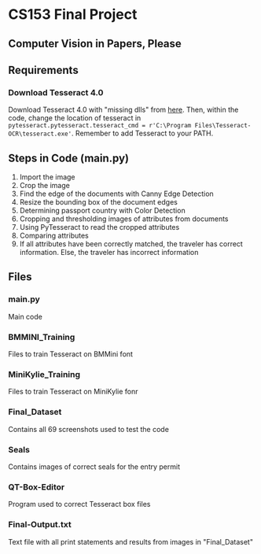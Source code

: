 # CS153 Final Project
## Computer Vision in Papers, Please

## Requirements
### Download Tesseract 4.0
Download Tesseract 4.0 with "missing dlls" from [here](https://digi.bib.uni-mannheim.de/tesseract/). Then, within the code, change the location of tesseract in ```pytesseract.pytesseract.tesseract_cmd = r'C:\Program Files\Tesseract-OCR\tesseract.exe'```. Remember to add Tesseract to your PATH.

## Steps in Code (main.py)
<ol>
  <li>Import the image</li>
  <li>Crop the image</li>
  <li>Find the edge of the documents with Canny Edge Detection</li>
  <li>Resize the bounding box of the document edges</li>
  <li>Determining passport country with Color Detection</li>
  <li>Cropping and thresholding images of attributes from documents</li>
  <li>Using PyTesseract to read the cropped attributes</li>
  <li>Comparing attributes</li>
  <li>If all attributes have been correctly matched, the traveler has correct information. Else, the traveler has incorrect information</li>
</ol> 

## Files
### main.py
Main code
### BMMINI_Training
Files to train Tesseract on BMMini font
### MiniKylie_Training
Files to train Tesseract on MiniKylie fonr
### Final_Dataset
Contains all 69 screenshots used to test the code
### Seals
Contains images of correct seals for the entry permit
### QT-Box-Editor
Program used to correct Tesseract box files
### Final-Output.txt
Text file with all print statements and results from images in "Final_Dataset"

